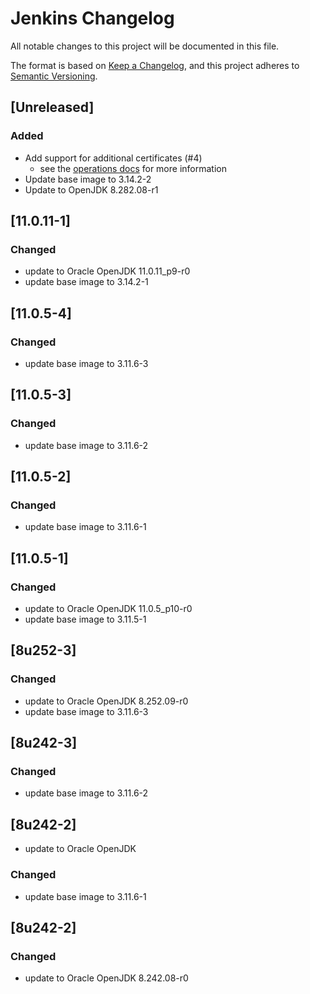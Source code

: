 # Jenkins Changelog
All notable changes to this project will be documented in this file.

The format is based on [Keep a Changelog](https://keepachangelog.com/en/1.0.0/),
and this project adheres to [Semantic Versioning](https://semver.org/spec/v2.0.0.html).

## [Unreleased]

### Added
- Add support for additional certificates (#4)
   - see the [operations docs](docs/operations_en.md) for more information
- Update base image to 3.14.2-2
- Update to OpenJDK 8.282.08-r1

## [11.0.11-1]

### Changed
- update to Oracle OpenJDK 11.0.11_p9-r0
- update base image to 3.14.2-1

## [11.0.5-4]

### Changed
- update base image to 3.11.6-3

## [11.0.5-3]

### Changed
- update base image to 3.11.6-2

## [11.0.5-2]

### Changed
- update base image to 3.11.6-1

## [11.0.5-1]

### Changed
- update to Oracle OpenJDK 11.0.5_p10-r0
- update base image to 3.11.5-1

## [8u252-3]

### Changed
- update to Oracle OpenJDK 8.252.09-r0
- update base image to 3.11.6-3

## [8u242-3]

### Changed
- update base image to 3.11.6-2

## [8u242-2]
- update to Oracle OpenJDK

### Changed
- update base image to 3.11.6-1

## [8u242-2]

### Changed
- update to Oracle OpenJDK 8.242.08-r0

